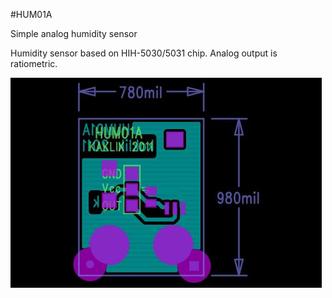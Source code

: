 <!--- PrjInfo ---> <!--- Please remove this line after manually editing --->
<!--- 00a56be08b96043df9e37d6aff7b6990 --->
<!--- Created:20170112-18:22: ---> 
<!--- Author:Mlab: ---> 
<!--- AuthorEmail:mlab@mlab.cz: ---> 
<!--- Tags:imported: ---> 
<!--- Ust:None: ---> 
<!--- Name:HUM01A: --->
#HUM01A 
<!--- LongName --->
Simple analog humidity sensor
<!--- ELongName ---> 

<!--- Lead --->
Humidity sensor based on HIH-5030/5031 chip. Analog output is ratiometric.
<!--- ELead ---> 

![LeadImg](HUM01A_Top_Small.jpg) 


​
​
<!--- Description --->
<!--- EDescription --->
<!--- Content --->
<!--- EContent --->
            